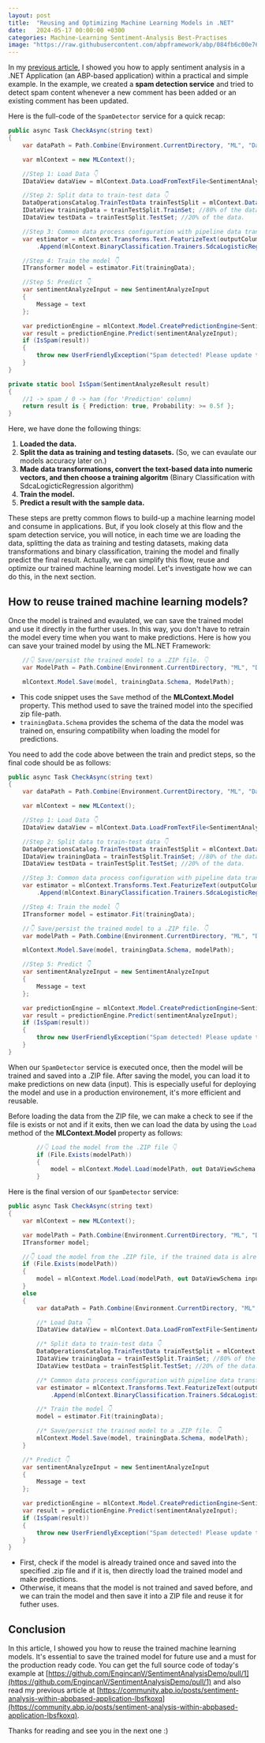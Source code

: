 ```yaml
---
layout: post
title:  "Reusing and Optimizing Machine Learning Models in .NET"
date:   2024-05-17 00:00:00 +0300
categories: Machine-Learning Sentiment-Analysis Best-Practises
image: "https://raw.githubusercontent.com/abpframework/abp/084fb6c00e76ae9c304c7e9d72c0f4f678ff2249/docs/en/Community-Articles/2024-05-10-Sentiment-Analysis-within-ABP-Based-Application/cover-image.png"
---
```


In my [previous article](https://community.abp.io/posts/sentiment-analysis-within-abpbased-application-lbsfkoxq), I showed you how to apply sentiment analysis in a .NET Application (an ABP-based application) within a practical and simple example. In the example, we created a **spam detection service** and tried to detect spam content whenever a new comment has been added or an existing comment has been updated. 

Here is the full-code of the `SpamDetector` service for a quick recap:

```csharp
public async Task CheckAsync(string text)
{
    var dataPath = Path.Combine(Environment.CurrentDirectory, "ML", "Data", "spam_data.csv");

    var mlContext = new MLContext();

    //Step 1: Load Data 👇
    IDataView dataView = mlContext.Data.LoadFromTextFile<SentimentAnalyzeInput>(dataPath, hasHeader: true, separatorChar: ',');

    //Step 2: Split data to train-test data 👇
    DataOperationsCatalog.TrainTestData trainTestSplit = mlContext.Data.TrainTestSplit(dataView, testFraction: 0.2);
    IDataView trainingData = trainTestSplit.TrainSet; //80% of the data.
    IDataView testData = trainTestSplit.TestSet; //20% of the data.

    //Step 3: Common data process configuration with pipeline data transformations + choose and set the training algorithm 👇
    var estimator = mlContext.Transforms.Text.FeaturizeText(outputColumnName: "Features", inputColumnName: nameof(SentimentAnalyzeInput.Message))
        .Append(mlContext.BinaryClassification.Trainers.SdcaLogisticRegression(labelColumnName: "Label", featureColumnName: "Features"));

    //Step 4: Train the model 👇
    ITransformer model = estimator.Fit(trainingData);

    //Step 5: Predict 👇
    var sentimentAnalyzeInput = new SentimentAnalyzeInput
    {
        Message = text
    };

    var predictionEngine = mlContext.Model.CreatePredictionEngine<SentimentAnalyzeInput, SentimentAnalyzeResult>(model);
    var result = predictionEngine.Predict(sentimentAnalyzeInput);
    if (IsSpam(result))
    {
        throw new UserFriendlyException("Spam detected! Please update the message!");
    }
}

private static bool IsSpam(SentimentAnalyzeResult result)
{
    //1 -> spam / 0 -> ham (for 'Prediction' column)
    return result is { Prediction: true, Probability: >= 0.5f };
}
```

Here, we have done the following things:

1. **Loaded the data.**
2. **Split the data as training and testing datasets.** (So, we can evaulate our models accuracy later on.)
3. **Made data transformations, convert the text-based data into numeric vectors, and then choose a training algoritm** (Binary Classification with SdcaLogicticRegression algorithm)
4. **Train the model.**
5. **Predict a result with the sample data.**

These steps are pretty common flows to build-up a machine learning model and consume in applications. But, if you look closely at this flow and the spam detection service, you will notice, in each time we are loading the data, splitting the data as training and testing datasets, making data transformations and binary classification, training the model and finally predict the final result. Actually, we can simplify this flow, reuse and optimize our trained machine learning model. Let's investigate how we can do this, in the next section.

## How to reuse trained machine learning models?

Once the model is trained and evaulated, we can save the trained model and use it directly in the further uses. In this way, you don't have to retrain the model every time when you want to make predictions. Here is how you can save your trained model by using the ML.NET Framework:

```csharp
    //👇 Save/persist the trained model to a .ZIP file. 👇
    var ModelPath = Path.Combine(Environment.CurrentDirectory, "ML", "Data", "spam_data_model.zip");

    mlContext.Model.Save(model, trainingData.Schema, ModelPath);
```

* This code snippet uses the `Save` method of the **MLContext.Model** property. This method used to save the trained model into the specified zip file-path.
* `trainingData.Schema` provides the schema of the data the model was trained on, ensuring compatibility when loading the model for predictions.

You need to add the code above between the train and predict steps, so the final code should be as follows:

```csharp
public async Task CheckAsync(string text)
{
    var dataPath = Path.Combine(Environment.CurrentDirectory, "ML", "Data", "spam_data.csv");

    var mlContext = new MLContext();

    //Step 1: Load Data 👇
    IDataView dataView = mlContext.Data.LoadFromTextFile<SentimentAnalyzeInput>(dataPath, hasHeader: true, separatorChar: ',');

    //Step 2: Split data to train-test data 👇
    DataOperationsCatalog.TrainTestData trainTestSplit = mlContext.Data.TrainTestSplit(dataView, testFraction: 0.2);
    IDataView trainingData = trainTestSplit.TrainSet; //80% of the data.
    IDataView testData = trainTestSplit.TestSet; //20% of the data.

    //Step 3: Common data process configuration with pipeline data transformations + choose and set the training algorithm 👇
    var estimator = mlContext.Transforms.Text.FeaturizeText(outputColumnName: "Features", inputColumnName: nameof(SentimentAnalyzeInput.Message))
        .Append(mlContext.BinaryClassification.Trainers.SdcaLogisticRegression(labelColumnName: "Label", featureColumnName: "Features"));

    //Step 4: Train the model 👇
    ITransformer model = estimator.Fit(trainingData);

    //👇 Save/persist the trained model to a .ZIP file. 👇
    var modelPath = Path.Combine(Environment.CurrentDirectory, "ML", "Data", "spam_data_model.zip");

    mlContext.Model.Save(model, trainingData.Schema, modelPath);

    //Step 5: Predict 👇
    var sentimentAnalyzeInput = new SentimentAnalyzeInput
    {
        Message = text
    };

    var predictionEngine = mlContext.Model.CreatePredictionEngine<SentimentAnalyzeInput, SentimentAnalyzeResult>(model);
    var result = predictionEngine.Predict(sentimentAnalyzeInput);
    if (IsSpam(result))
    {
        throw new UserFriendlyException("Spam detected! Please update the message!");
    }
}
```

When our `SpamDetector` service is executed once, then the model will be trained and saved into a .ZIP file. After saving the model, you can load it to make predictions on new data (input). This is especially useful for deploying the model and use in a production environement, it's more efficient and reusable.

Before loading the data from the ZIP file, we can make a check to see if the file is exists or not and if it exits, then we can load the data by using the `Load` method of the **MLContext.Model** property as follows:

```csharp
        //👇 Load the model from the .ZIP file 👇
        if (File.Exists(modelPath))
        {
            model = mlContext.Model.Load(modelPath, out DataViewSchema inputSchema);
        }
```

Here is the final version of our `SpamDetector` service:

```csharp
public async Task CheckAsync(string text)
{
    var mlContext = new MLContext();

    var modelPath = Path.Combine(Environment.CurrentDirectory, "ML", "Data", "spam_data_model.zip");
    ITransformer model;

    //👇 Load the model from the .ZIP file, if the trained data is already saved into the ZIP file. 👇
    if (File.Exists(modelPath))
    {
        model = mlContext.Model.Load(modelPath, out DataViewSchema inputSchema);
    }
    else
    {
        var dataPath = Path.Combine(Environment.CurrentDirectory, "ML", "Data", "spam_data.csv");

        //* Load Data 👇
        IDataView dataView = mlContext.Data.LoadFromTextFile<SentimentAnalyzeInput>(dataPath, hasHeader: true, separatorChar: ',');

        //* Split data to train-test data 👇
        DataOperationsCatalog.TrainTestData trainTestSplit = mlContext.Data.TrainTestSplit(dataView, testFraction: 0.2);
        IDataView trainingData = trainTestSplit.TrainSet; //80% of the data.
        IDataView testData = trainTestSplit.TestSet; //20% of the data.

        //* Common data process configuration with pipeline data transformations + choose and set the training algorithm 👇
        var estimator = mlContext.Transforms.Text.FeaturizeText(outputColumnName: "Features", inputColumnName: nameof(SentimentAnalyzeInput.Message))
            .Append(mlContext.BinaryClassification.Trainers.SdcaLogisticRegression(labelColumnName: "Label", featureColumnName: "Features"));

        //* Train the model 👇
        model = estimator.Fit(trainingData);

        //* Save/persist the trained model to a .ZIP file. 👇
        mlContext.Model.Save(model, trainingData.Schema, modelPath);
    }

    //* Predict 👇
    var sentimentAnalyzeInput = new SentimentAnalyzeInput
    {
        Message = text
    };

    var predictionEngine = mlContext.Model.CreatePredictionEngine<SentimentAnalyzeInput, SentimentAnalyzeResult>(model);
    var result = predictionEngine.Predict(sentimentAnalyzeInput);
    if (IsSpam(result))
    {
        throw new UserFriendlyException("Spam detected! Please update the message!");
    }
}
```

* First, check if the model is already trained once and saved into the specified .zip file and if it is, then directly load the trained model and make predictions.
* Otherwise, it means that the model is not trained and saved before, and we can train the model and then save it into a ZIP file and reuse it for futher uses.

## Conclusion

In this article, I showed you how to reuse the trained machine learning models. It's essential to save the trained model for future use and a must for the production ready code. You can get the full source code of today's example at [https://github.com/EngincanV/SentimentAnalysisDemo/pull/1](https://github.com/EngincanV/SentimentAnalysisDemo/pull/1) and also read my previous article at [https://community.abp.io/posts/sentiment-analysis-within-abpbased-application-lbsfkoxq](https://community.abp.io/posts/sentiment-analysis-within-abpbased-application-lbsfkoxq).

Thanks for reading and see you in the next one :)